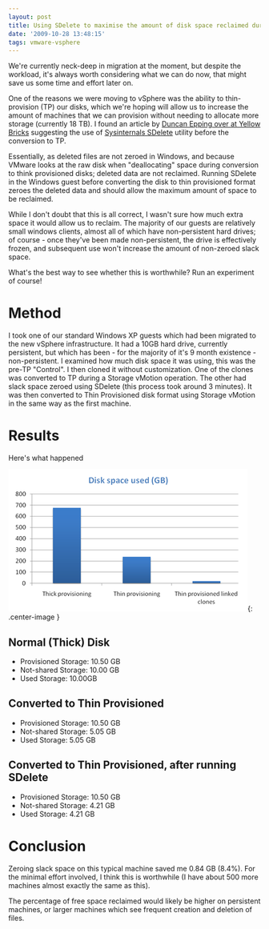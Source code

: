 ```yaml
---
layout: post
title: Using SDelete to maximise the amount of disk space reclaimed during conversion to thin-provisioned disks
date: '2009-10-28 13:48:15'
tags: vmware-vsphere
---
```


We're currently neck-deep in migration at the moment, but despite the workload, it's always worth considering what we can do now, that might save us some time and effort later on.

One of the reasons we were moving to vSphere was the ability to thin-provision (TP) our disks, which we're hoping will allow us to increase the amount of machines that we can provision without needing to allocate more storage (currently 18 TB).  I found an article by [Duncan Epping over at Yellow Bricks](http://www.yellow-bricks.com/2009/07/31/storage-vmotion-and-moving-to-a-thin-provisioned-disk/) suggesting the use of [Sysinternals SDelete](http://technet.microsoft.com/en-ca/sysinternals/bb897443.aspx) utility before the conversion to TP.

Essentially, as deleted files are not zeroed in Windows, and because VMware looks at the raw disk when "deallocating" space during conversion to think provisioned disks; deleted data are not reclaimed.  Running SDelete in the Windows guest before converting the disk to thin provisioned format zeroes the deleted data and should allow the maximum amount of space to be reclaimed.

While I don't doubt that this is all correct, I wasn't sure how much extra space it would allow us to reclaim. The majority of our guests are relatively small windows clients, almost all of which have non-persistent hard drives; of course  - once they've been made non-persistent, the drive is effectively frozen, and subsequent use won't increase the amount of non-zeroed slack space.

What's the best way to see whether this is worthwhile? Run an experiment of course!


# Method

I took one of our standard Windows XP guests which had been migrated to the new vSphere infrastructure. It had a 10GB hard drive, currently persistent, but which has been  - for the majority of it's 9 month existence  - non-persistent. I examined how much disk space it was using, this was the pre-TP "Control". I then cloned it without customization. One of the clones was converted to TP during a Storage vMotion operation. The other had slack space zeroed using SDelete (this process took around 3 minutes). It was then converted to Thin Provisioned disk format using Storage vMotion in the same way as the first machine.


# Results

Here's what happened

![Graph showing disk space used](/assets/post-images/2010-01-13-disk-space-used.png){: .center-image }

## Normal (Thick) Disk

- Provisioned Storage: 10.50 GB
- Not-shared Storage: 10.00 GB
- Used Storage: 10.00GB

## Converted to Thin Provisioned

- Provisioned Storage: 10.50 GB
- Not-shared Storage: 5.05 GB
- Used Storage: 5.05 GB

## Converted to Thin Provisioned, **after** running SDelete

- Provisioned Storage: 10.50 GB
- Not-shared Storage: 4.21 GB
- Used Storage: 4.21 GB


# Conclusion

Zeroing slack space on this typical machine saved me 0.84 GB (8.4%). For the minimal effort involved, I think this is worthwhile (I have about 500 more machines almost exactly the same as this).

The percentage of free space reclaimed would likely be higher on persistent machines, or larger machines which see frequent creation and deletion of files.